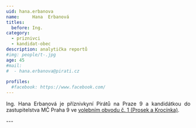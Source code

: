 ```yaml
---
uid: hana.erbanova
name:     Hana	Erbanová
titles:
  before: Ing.
category:
  - priznivci
  - kandidat-obec
description: analytička reportů
#img: people/t-.jpg
age: 45
#mail:
#  - hana.erbanova@pirati.cz
 
profiles:
  #facebook: https://www.facebook.com/
---
```

<p style='text-align: justify;'>
Ing. Hana Erbanová je příznivkyní Pirátů na Praze 9 a kandidátkou do zastupitelstva MČ Praha 9 ve <a href="/komunalni-volby-2018/prosek/" target="_self"><u>volebním obvodu č. 1 (Prosek a Krocínka)</u></a>.
</p>
---